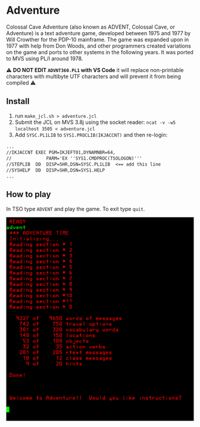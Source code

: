 # Adventure

Colossal Cave Adventure (also known as ADVENT, Colossal Cave, or Adventure) is a text adventure game, developed between 1975 and 1977 by Will Crowther for the PDP-10 mainframe. The game was expanded upon in 1977 with help from Don Woods, and other programmers created variations on the game and ports to other systems in the following years. It was ported to MVS using PL/I around 1978.

:warning: **DO NOT EDIT `ADVNT360.PL1` with VS Code** it will replace non-printable characters with multibyte UTF characters and will prevent it from being compiled :warning:

## Install

1) run `make_jcl.sh > adventure.jcl`
2) Submit the JCL on MVS 3.8j using the socket reader: `ncat -v -w5 localhost 3505 < adventure.jcl`
3) Add `SYSC.PL1LIB` to `SYS1.PROCLIB(IKJACCNT)` and then re-login:

```
...
//IKJACCNT EXEC PGM=IKJEFT01,DYNAMNBR=64,
//             PARM='EX ''SYS1.CMDPROC(TSOLOGON)'''
//STEPLIB  DD  DISP=SHR,DSN=SYSC.PL1LIB  <== add this line
//SYSHELP  DD  DISP=SHR,DSN=SYS1.HELP
...
```


## How to play

In TSO type `ADVENT` and play the game. To exit type `quit`.

![](adventure.png)
